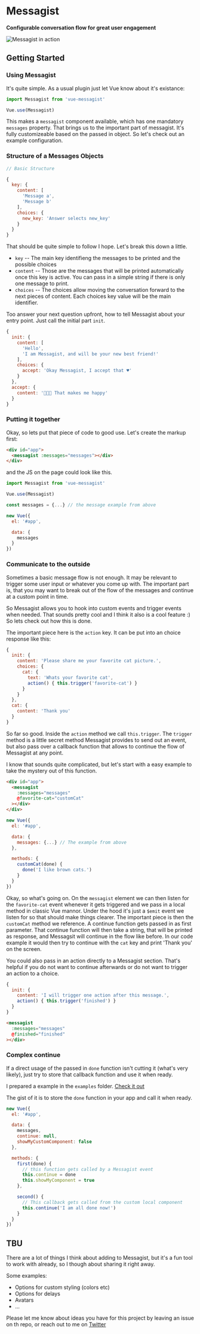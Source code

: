 Messagist
=========
**Configurable conversation flow for great user engagement**

![Messagist in action](assets/messagist.gif)

## Getting Started


### Using Messagist

It's quite simple. As a usual plugin just let Vue know about it's existance:

```js
import Messagist from 'vue-messagist'

Vue.use(Messagist)
```

This makes a `messagist` component available, which has one mandatory `messages` property.
That brings us to the important part of messagist. It's fully customizeable based on the passed in object. So let's check out an example configuration.

### Structure of a Messages Objects

```js
// Basic Structure

{
  key: {
    content: [
      'Message a',
      'Message b'
    ],
    choices: {
      new_key: 'Answer selects new_key'
    }
  }
}
```

That should be quite simple to follow I hope.
Let's break this down a little.

- `key` -- The main key identifieng the messages to be printed and the possible choices
- `content` -- Those are the messages that will be printed automatically once this key is active. You can pass in a simple string if there is only one message to print.
- `choices` -- The choices allow moving the conversation forward to the next pieces of content. Each choices key value will be the main identifier.

Too answer your next question upfront, how to tell Messagist about your entry point. Just call the initial part `init`.

```js
{
  init: {
    content: [
      'Hello',
      'I am Messagist, and will be your new best friend!'
    ],
    choices: {
      accept: 'Okay Messagist, I accept that ♥️'
    }
  },
  accept: {
    content: '🎉🎉🎉 That makes me happy'
  }
}
```

### Putting it together

Okay, so lets put that piece of code to good use.
Let's create the markup first:

```html
<div id="app">
  <messagist :messages="messages"></div>
</div>
```

and the JS on the page could look like this.

```js
import Messagist from 'vue-messagist'

Vue.use(Messagist)

const messages = {...} // the message example from above

new Vue({
  el: '#app',

  data: {
    messages
  }
})
```

### Communicate to the outside

Sometimes a basic message flow is not enough. It may be relevant to trigger some user input or whatever you come up with. The important part is, that you may want to break out of the flow of the messages and continue at a custom point in time.

So Messagist allows you to hook into custom events and trigger events when needed.
That sounds pretty cool and I think it also is a cool feature :)
So lets check out how this is done.

The important piece here is the `action` key.
It can be put into an choice response like this:

```js
{
  init: {
    content: 'Please share me your favorite cat picture.',
    choices: {
      cat: {
        text: 'Whats your favorite cat',
        action() { this.trigger('favorite-cat') }
      }
    }
  },
  cat: {
    content: 'Thank you'
  }
}
```

So far so good. Inside the `action` method we call `this.trigger`. The `trigger` method is a little secret method Messagist provides to send out an event, but also pass over a callback function that allows to continue the flow of Messagist at any point.

I know that sounds quite complicated, but let's start with a easy example to take the mystery out of this function.

```html
<div id="app">
  <messagist
    :messages="messages"
    @favorite-cat="customCat"
  ></div>
</div>
```

```js
new Vue({
  el: '#app',

  data: {
    messages: {...} // The example from above
  },

  methods: {
    customCat(done) {
      done('I like brown cats.')
    }
  }
})
```

Okay, so what's going on. On the `messagist` element we can then listen for the `favorite-cat` event whenever it gets triggered and we pass in a local method in classic Vue mannor. Under the hood it's just a `$emit` event we listen for so that should make things clearer.
The important piece is then the `customCat` method we reference. A continue function gets passed in as first parameter. That continue function will then take a string, that will be printed as response, and Messagsit will continue in the flow like before.
In our code example it would then try to continue with the `cat` key and print 'Thank you' on the screen.

You could also pass in an action directly to a Messagist section. That's helpful if you do not want to continue afterwards or do not want to trigger an action to a choice.

```js
{
  init: {
    content: 'I will trigger one action after this message.',
    action() { this.trigger('finished') }
  }
}
```

```html
<messagist
  :messages="messages"
  @finished="finished"
></div>
```

### Complex continue

If a direct usage of the passed in `done` function isn't cutting it (what's very likely), just try to store that callback function and use it when ready.

I prepared a example in the `examples` folder. [Check it out](/examples/breaking.html)

The gist of it is to store the `done` function in your app and call it when ready.

```js
new Vue({
  el: '#app',

  data: {
    messages,
    continue: null,
    showMyCustomComponent: false
  },

  methods: {
    first(done) {
      // this function gets called by a Messagist event
      this.continue = done
      this.showMyComponent = true
    },

    second() {
      // This callback gets called from the custom local component
      this.continue('I am all done now!')
    }
  }
})
```

## TBU

There are a lot of things I think about adding to Messagist,
but it's a fun tool to work with already, so I though about sharing it right away.

Some examples:
- Options for custom styling (colors etc)
- Options for delays
- Avatars
- ...

Please let me know about ideas you have for this project by leaving an issue on th repo, or reach out to me on [Twitter](https://twitter.com/codebryo)

